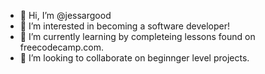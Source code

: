 - 👋 Hi, I’m @jessargood
- 👀 I’m interested in becoming a software developer!
- 🌱 I’m currently learning by completeing lessons found on freecodecamp.com.
- 💞️ I’m looking to collaborate on beginnger level projects.

<!---
jessargood/jessargood is a ✨ special ✨ repository because its `README.md` (this file) appears on your GitHub profile.
You can click the Preview link to take a look at your changes.
--->
